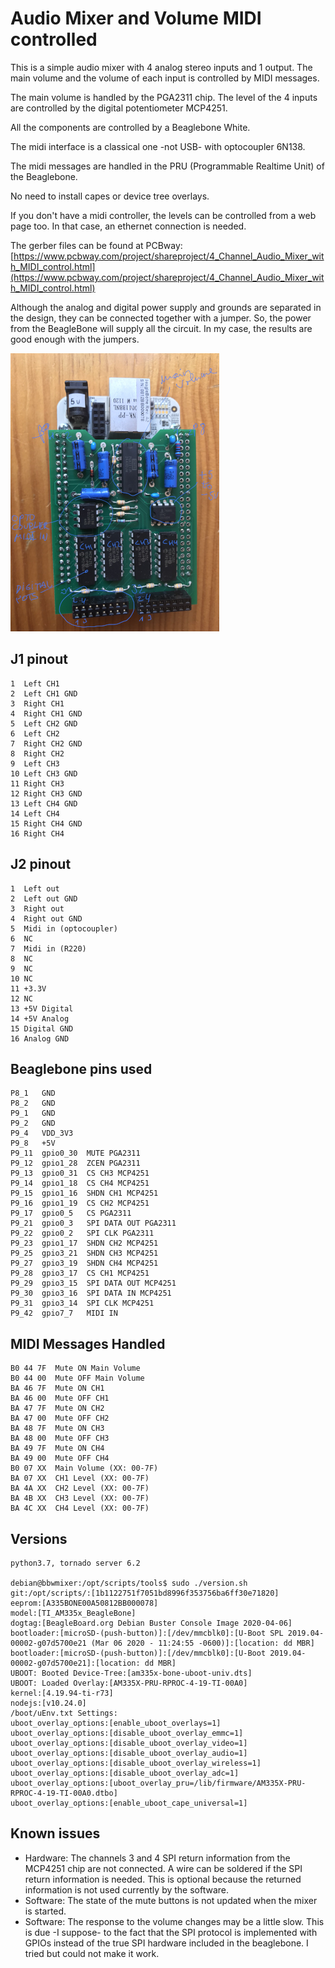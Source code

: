 Audio Mixer and Volume MIDI controlled
======================================

This is a simple audio mixer with 4 analog stereo inputs and 1 output. The main volume 
and the volume of each input is controlled by MIDI messages.

The main volume is handled by the PGA2311 chip. The level of the 4 inputs are controlled by the
digital potentiometer MCP4251.

All the components are controlled by a Beaglebone White.

The midi interface is a classical one -not USB- with optocoupler 6N138.

The midi messages are handled in the PRU (Programmable Realtime Unit) of the Beaglebone.

No need to install capes or device tree overlays.

If you don't have a midi controller, the levels can be controlled from a web page too. In that case, an ethernet connection is needed.

The gerber files can be found at PCBway: [https://www.pcbway.com/project/shareproject/4_Channel_Audio_Mixer_with_MIDI_control.html](https://www.pcbway.com/project/shareproject/4_Channel_Audio_Mixer_with_MIDI_control.html)

Although the analog and digital power supply and grounds are separated in the design, they can be connected together with a jumper. So, the power from the BeagleBone will supply all the circuit. In my case, the results are good enough with the jumpers.

![photo of mounted board here](MountedPCB_20.png)

J1 pinout
---------

    1  Left CH1
    2  Left CH1 GND  
    3  Right CH1
    4  Right CH1 GND
    5  Left CH2 GND
    6  Left CH2
    7  Right CH2 GND
    8  Right CH2
    9  Left CH3
    10 Left CH3 GND
    11 Right CH3
    12 Right CH3 GND
    13 Left CH4 GND
    14 Left CH4
    15 Right CH4 GND
    16 Right CH4

J2 pinout
---------

    1  Left out
    2  Left out GND
    3  Right out
    4  Right out GND
    5  Midi in (optocoupler)
    6  NC
    7  Midi in (R220)
    8  NC
    9  NC
    10 NC
    11 +3.3V
    12 NC
    13 +5V Digital
    14 +5V Analog
    15 Digital GND
    16 Analog GND

Beaglebone pins used
--------------------

    P8_1   GND
    P8_2   GND
    P9_1   GND
    P9_2   GND
    P9_4   VDD_3V3
    P9_8   +5V
    P9_11  gpio0_30  MUTE PGA2311
    P9_12  gpio1_28  ZCEN PGA2311
    P9_13  gpio0_31  CS CH3 MCP4251
    P9_14  gpio1_18  CS CH4 MCP4251
    P9_15  gpio1_16  SHDN CH1 MCP4251
    P9_16  gpio1_19  CS CH2 MCP4251
    P9_17  gpio0_5   CS PGA2311
    P9_21  gpio0_3   SPI DATA OUT PGA2311
    P9_22  gpio0_2   SPI CLK PGA2311
    P9_23  gpio1_17  SHDN CH2 MCP4251
    P9_25  gpio3_21  SHDN CH3 MCP4251
    P9_27  gpio3_19  SHDN CH4 MCP4251
    P9_28  gpio3_17  CS CH1 MCP4251
    P9_29  gpio3_15  SPI DATA OUT MCP4251
    P9_30  gpio3_16  SPI DATA IN MCP4251
    P9_31  gpio3_14  SPI CLK MCP4251
    P9_42  gpio7_7   MIDI IN

MIDI Messages Handled
---------------------

    B0 44 7F  Mute ON Main Volume
    B0 44 00  Mute OFF Main Volume
    BA 46 7F  Mute ON CH1
    BA 46 00  Mute OFF CH1
    BA 47 7F  Mute ON CH2
    BA 47 00  Mute OFF CH2
    BA 48 7F  Mute ON CH3
    BA 48 00  Mute OFF CH3
    BA 49 7F  Mute ON CH4
    BA 49 00  Mute OFF CH4
    B0 07 XX  Main Volume (XX: 00-7F)
    BA 07 XX  CH1 Level (XX: 00-7F)
    BA 4A XX  CH2 Level (XX: 00-7F)
    BA 4B XX  CH3 Level (XX: 00-7F)
    BA 4C XX  CH4 Level (XX: 00-7F)

Versions
--------
    
    python3.7, tornado server 6.2

    debian@bbwmixer:/opt/scripts/tools$ sudo ./version.sh
    git:/opt/scripts/:[1b1122751f7051bd8996f353756ba6ff30e71820]
    eeprom:[A335BONE00A50812BB000078]
    model:[TI_AM335x_BeagleBone]
    dogtag:[BeagleBoard.org Debian Buster Console Image 2020-04-06]
    bootloader:[microSD-(push-button)]:[/dev/mmcblk0]:[U-Boot SPL 2019.04-00002-g07d5700e21 (Mar 06 2020 - 11:24:55 -0600)]:[location: dd MBR]
    bootloader:[microSD-(push-button)]:[/dev/mmcblk0]:[U-Boot 2019.04-00002-g07d5700e21]:[location: dd MBR]
    UBOOT: Booted Device-Tree:[am335x-bone-uboot-univ.dts]
    UBOOT: Loaded Overlay:[AM335X-PRU-RPROC-4-19-TI-00A0]
    kernel:[4.19.94-ti-r73]
    nodejs:[v10.24.0]
    /boot/uEnv.txt Settings:
    uboot_overlay_options:[enable_uboot_overlays=1]
    uboot_overlay_options:[disable_uboot_overlay_emmc=1]
    uboot_overlay_options:[disable_uboot_overlay_video=1]
    uboot_overlay_options:[disable_uboot_overlay_audio=1]
    uboot_overlay_options:[disable_uboot_overlay_wireless=1]
    uboot_overlay_options:[disable_uboot_overlay_adc=1]
    uboot_overlay_options:[uboot_overlay_pru=/lib/firmware/AM335X-PRU-RPROC-4-19-TI-00A0.dtbo]
    uboot_overlay_options:[enable_uboot_cape_universal=1]

Known issues
------------

- Hardware: The channels 3 and 4 SPI return information from the MCP4251 chip are not connected. A wire can be soldered if the SPI return information is needed. This is optional because the returned information is not used currently by the software.
- Software: The state of the mute buttons is not updated when the mixer is started. 
- Software: The response to the volume changes may be a little slow. This is due -I suppose- to the fact that the SPI protocol is implemented with GPIOs instead of the true SPI hardware included in the beaglebone. I tried but could not make it work.
